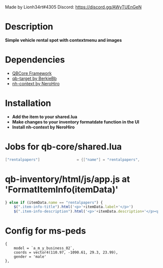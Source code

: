 Made by Lionh34rt#4305
Discord: https://discord.gg/AWyTUEnGeN

# Description
**Simple vehicle rental spot with contextmenu and images** 

# Dependencies
* [QBCore Framework](https://github.com/qbcore-framework)
* [qb-target by BerkieBb](https://github.com/BerkieBb/qb-target)
* [nh-context by NeroHiro](https://github.com/nerohiro/nh-context)

# Installation
* **Add the item to your shared.lua**
* **Make changes to your inventory formatdate function in the UI**
* **Install nh-context by NeroHiro**

# Jobs for qb-core/shared.lua
```lua
["rentalpapers"]				 = {["name"] = "rentalpapers",           		["label"] = "Rental Documents",	 		["weight"] = 0, 		["type"] = "item", 		["image"] = "rentalpapers.png", 		["unique"] = true, 		["useable"] = true, 	["shouldClose"] = true,    ["combinable"] = nil,   ["description"] = "Proof that you rented this vehicle.."},
```

# qb-inventory/html/js/app.js at 'FormatItemInfo(itemData)'
```js
} else if (itemData.name == "rentalpapers") {
    $(".item-info-title").html('<p>'+itemData.label+'</p>')
    $(".item-info-description").html('<p>'+itemData.description+'</p><p>Name: '+itemData.info.name+'</p><p>Vehicle: '+itemData.info.veh+'</p><p>Plate: '+itemData.info.plate+'</p>');
```   

# Config for ms-peds
```
{
    model = `a_m_y_business_02`,
    coords = vector4(110.97, -1090.61, 29.3, 23.99),
    gender = 'male'
},
```